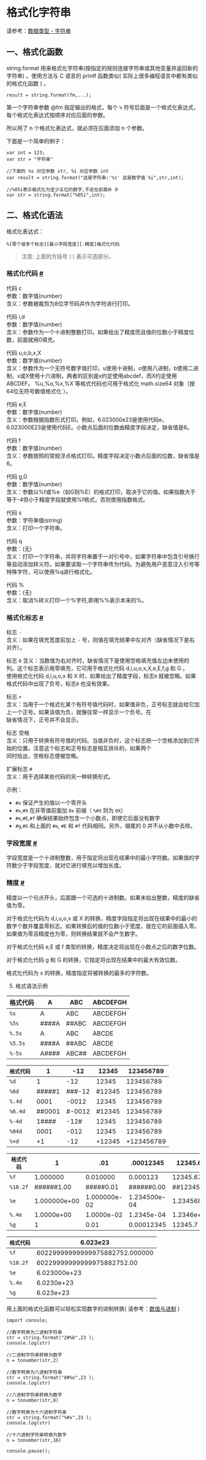 # 格式化字符串

请参考：[数据类型 - 字符串](../../../language-reference/datatype/datatype.md#varstring)

## 一、格式化函数

string.format 用来格式化字符串(按指定的规则连接字符串或其他变量并返回新的字符串) 。使用方法与 C 语言的 printf 函数类似( 实际上很多编程语言中都有类似的格式化函数 ) 。
  
`result = string.format(fm,...);`

第一个字符串参数 @fm 指定输出的格式，每个 `%` 符号后面是一个格式化表达式，每个格式化表达式按顺序对应后面的参数。

所以用了 n 个格式化表达式，就必须在后面添加 n 个参数。  
  
下面是一个简单的例子：

```aardio
var int = 123;
var str = "字符串"

//下面的 %s 对应参数 str, %i 对应参数 int
var result = string.format("这是字符串:'%s' 这是数字值 %i",str,int);
 
//%05i表示格式化为至少五位的数字,不足在前面补 0
var str = string.format("%05i",int); 
```  

## 二、格式化语法 

格式化表达式：

`%[零个或多个标志][最小字段宽度][.精度]格式化代码`

> 注意: 上面的方括号 `[]` 表示可选部分。 
  
### 格式化代码 <a id="type" href="#type">&#x23;</a>

代码 c  
参数：数字值(number)  
含义：参数被裁剪为8位字节码并作为字符进行打印。

代码 i,d  
参数：数字值(number)  
含义：参数作为一个十进制整数打印。如果给出了精度而且值的位数小于精度位数，前面就用0填充。

代码 u,o,b,x,X  
参数：数字值(number)  
含义：参数作为一个无符号数字值打印，u使用十进制，o使用八进制，b使用二进制，x或X使用十六进制，两者的区别是x约定使用abcdef，而X约定使用ABCDEF。 %u,%o,%x,%X 等格式代码也可用于格式化 math.size64 对象（按64位无符号数值格式化 ）。

代码 e,E  
参数：数字值(number)  
含义：参数根据指数形式打印。例如，6.023000e23是使用代码e，6.023000E23是使用代码E。小数点后面的位数由精度字段决定，缺省值是6。

代码 f  
参数：数字值(number)  
含义：参数按照的常规浮点格式打印。精度字段决定小数点后面的位数，缺省值是6。

代码 g,G  
参数：数字值(number)  
含义：参数以%f或%e（如G则%E）的格式打印，取决于它的值。如果指数大于等于-4但小于精度字段就使用%f格式，否则使用指数格式。

代码 s  
参数：字符串值(string)  
含义：打印一个字符串。

代码 q  
参数：(无)  
含义：打印一个字符串，并将字符串置于一对引号中，如果字符串中包含引号换行等自动添加转义符。如果要读取一个字符串传为代码。为避免用户恶意注入引号等特殊字符，可以使用%q进行格式化。

代码 %  
参数：(无)  
含义：取消%转义打印一个%字符,即用%%表示本来的%。

### 格式化标志 <a id="flags" href="#flags">&#x23;</a>


标志 `-`  
含义：如果在填充宽度前加上 `-` 号，则值在填充结果中左对齐（缺省情况下是右对齐）。

标志 `0` 
含义：当数值为右对齐时，缺省情况下是使用空格填充值左边未使用的列。这个标志表示用零填充，它可用于格式化代码 d,i,u,o,x,X,e,E,f,g 和 G 。  
使用格式化代码 d,i,u,o,x 和 X 时，如果给出了精度字段，标志`0` 就被忽略。如果格式代码中出现了负号，标志`0` 也没有效果。

标志 `+`  
含义：当用于一个格式化某个有符号值代码时，如果值非负，正号标志就会给它加上一个正号。如果该值为负，就像往常一样显示一个负号。在  
缺省情况下，正号并不会显示。

标志 空格  
含义：只用于转换有符号值的代码。当值非负时，这个标志把一个空格添加到它开始的位置。注意这个标志和正号标志是相互排斥的，如果两个  
同时给出，空格标志便被忽略。

扩展标志 `#`  
含义：用于选择某些代码的另一种转换形式。  

示例：   
  - `#o` 保证产生的值以一个零开头  
  - `#x`,`#X` 在非零值前面加 `0x` 前缀（ `%#X` 则为 `0X`）  
  - `#e`,`#E`,`#f` 确保结果始终包含一个小数点，即使它后面没有数字  
  - `#g`,`#G` 和上面的 `#e`, `#E` 和 `#f` 代码相同。另外，缀尾的 0 并不从小数中去除。

### 字段宽度 <a id="width" href="#width">&#x23;</a>


字段宽度是一个十进制整数，用于指定将出现在结果中的最小字符数。如果值的字符数少于字段宽度，就对它进行填充以增加长度。  
  
### 精度 <a id="precision" href="#precision">&#x23;</a>


精度以一个句点开头，后面跟一个可选的十进制数。如果未给出整数，精度的缺省值为零。

对于格式化代码为 d,i,u,o,x 或 X 的转换，精度字段指定将出现在结果中的最小的数字个数并覆盖零标志。如果转换后的值的位数小于宽度，就在它的前面插入零。如果值为零且精度也为零，则转换结果就不会产生数字。

对于格式化代码 e,E 或 f 类型的转换，精度决定将出现在小数点之后的数字位数。

对于格式化代码 g 和 G 的转换，它指定将出现在结果中的最大有效位数。

格式化代码为 s 的转换，精度指定将被转换的最多的字符数。

5. 格式语法示例   

| 格式代码 | A | ABC | ABCDEFGH |
| --- | --- | --- | --- |
| `%s` | A | ABC | ABCDEFGH |
| `%5s` | ####A | ##ABC | ABCDEFGH |
| `%.5s` | A | ABC | ABCDE |
| `%5.5s` | ####A | ##ABC | ABCDE |
| `%-5s` | A#### | ABC## | ABCDEFGH |


| `格式代码` | 1 | \-12 | 12345 | 123456789 |
| --- | --- | --- | --- | --- |
| `%d` | 1 | \-12 | 12345 | 123456789 |
| `%6d` | #####1 | ###-12 | #12345 | 123456789 |
| `%.4d` | 0001 | \-0012 | 12345 | 123456789 |
| `%6.4d` | ##0001 | #-0012 | #12345 | 123456789 |
| `%-4d` | 1#### | \-12# | 12345 | 123456789 |
| `%04d` | 0001 | \-012 | 12345 | 123456789 |
| `%+d` | +1 | \-12 | +12345 | +123456789 |

  

| `格式代码` | 1 | .01 | .00012345 | 12345.6789 |
| --- | --- | --- | --- | --- |
| `%f` | 1.000000 | 0.010000 | 0.000123 | 12345.678900 |
| `%10.2f` | ######1.00 | #####0.01 | ######0.00 | ##12345.67 |
| `%e` | 1.000000e+00 | 1.000000e-02 | 1.234500e-04 | 1.234568e+04 |
| `%.4e` | 1.0000e+00 | 1.0000e-02 | 1.2345e-04 | 1.2346e+04 |
| `%g` | 1 | 0.01 | 0.00012345 | 12345.7 |

  

| `格式代码` | 6.023e23 |
| --- | --- |
| `%f` | 60229999999999975882752.000000 |
| `%10.2f` | 60229999999999975882752.00 |
| `%e` | 6.023000e+23 |
| `%.4e` | 6.0230e+23 |
| `%g` | 6.023e+23 |

用上面的格式化函数可以轻松实现数字的进制转换( 请参考：[数值与进制](../../../language-reference/datatype/number.md) )
  
```aardio
import console; 

//数字转换为二进制字符串
str = string.format("2#%b",23 );
console.log(str)

//二进制字符串转换为数字
n = tonumber(str,2)

//数字转换为八进制字符串
str = string.format("8#%o",23 );
console.log(str)

//八进制字符串转换为数字
n = tonumber(str,8)

//数字转换为十六进制字符串
str = string.format("%#x",23 );
console.log(str)

//十六进制字符串转换为数字
n = tonumber(str,16)

console.pause();
```